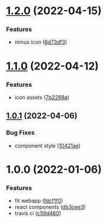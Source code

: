 # [1.2.0](https://github.com/akijoey/react-components/compare/v1.1.0...v1.2.0) (2022-04-15)


### Features

* minus icon ([6d73df3](https://github.com/akijoey/react-components/commit/6d73df3dbfb7ac7aab2aeff33e281464d22be821))

# [1.1.0](https://github.com/akijoey/react-components/compare/v1.0.1...v1.1.0) (2022-04-12)


### Features

* icon assets ([7b2288a](https://github.com/akijoey/react-components/commit/7b2288a0e64e1617377c7a5bf810dec682a2ea31))

## [1.0.1](https://github.com/akijoey/react-components/compare/v1.0.0...v1.0.1) (2022-04-06)


### Bug Fixes

* component style ([10421ae](https://github.com/akijoey/react-components/commit/10421ae33e316f27a546a41cd7dcfa0e7fae69a8))

# 1.0.0 (2022-01-06)


### Features

* fit webapp ([fdcf1f0](https://github.com/akijoey/react-components/commit/fdcf1f066ac924bbea692c00fbac8ee26fb23c9b))
* react components ([db3cee3](https://github.com/akijoey/react-components/commit/db3cee3e7b2c2ba8b67e559ceb3a58825d895169))
* travis ci ([c59d460](https://github.com/akijoey/react-components/commit/c59d460ab2af064d3f1b535eeaba641d58d68113))
